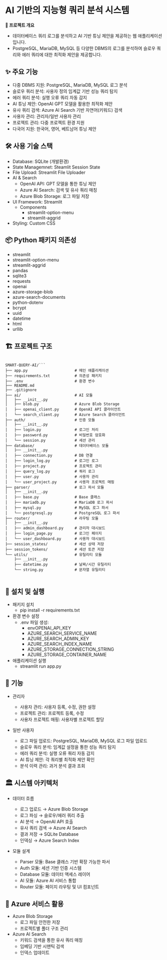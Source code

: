 # AI 기반의 지능형 쿼리 분석 시스템

**📖 프로젝트 개요**
- 데이터베이스 쿼리 로그를 분석하고 AI 기반 튜닝 제안을 제공하는 웹 애플리케이션입니다. 
- PostgreSQL, MariaDB, MySQL 등 다양한 DBMS의 로그를 분석하여 슬로우 쿼리와 에러 쿼리에 대한 최적화 제안을 제공합니다.


## ✨ 주요 기능
- 다중 DBMS 지원: PostgreSQL, MariaDB, MySQL 로그 분석
- 슬로우 쿼리 분석: 사용자 정의 임계값 기반 성능 쿼리 탐지
- 에러 쿼리 분석: 실행 오류 쿼리 자동 감지
- AI 튜닝 제안: OpenAI GPT 모델을 활용한 최적화 제안
- 유사 쿼리 검색: Azure AI Search 기반 자연어(키워드) 검색
- 사용자 관리: 관리자/일반 사용자 관리 
- 프로젝트 관리: 다중 프로젝트 환경 지원
- 다국어 지원: 한국어, 영어, 베트남어 튜닝 제안

## 🛠 사용 기술 스택
- Database: SQLite (개발환경)
- State Managemnet: Steamlit Session State
- File Upload: Streamlit File Uploader
- AI & Search
  - OpenAI API: GPT 모델을 통한 튜닝 제안
  - Azure AI Search: 검색 및 유사 쿼리 매칭
  - Azure Blob Storage: 로그 파일 저장
- UI Framework: Streamlit
  - Components
    - streamlit-option-menu
    - streamlit-aggrid
- Styling: Custom CSS

## 📦 Python 패키지 의존성
- streamlit
- streamlit-option-menu
- streamlit-aggrid
- pandas
- sqlite3
- requests
- openai
- azure-storage-blob
- azure-search-documents
- python-dotenv
- bcrypt
- uuid
- datetime
- html
- urllib

## 🏗 프로젝트 구조
<pre lang="markdown"> <code>
SMART-QUERY-AI/```
├── app.py                     # 메인 애플리케이션
├── requirements.txt           # 의존성 패키지
├── .env                       # 환경 변수
├── README.md                  
├── .gitignore                 
├── ai/                        # AI 모듈
│   ├── __init__.py
│   ├── blob.py                # Azure Blob Storage
│   ├── openai_client.py       # OpenAI API 클라이언트
│   └── search_client.py       # Azure Search 클라이언트
├── auth/                      # 인증 모듈
│   ├── __init__.py
│   ├── login.py               # 로그인 처리
│   ├── password.py            # 비밀번호 암호화
│   └── session.py             # 세션 관리
├── database/                  # 데이터베이스 모듈
│   ├── __init__.py
│   ├── connection.py          # DB 연결
│   ├── login_log.py           # 로그인 로그
│   ├── project.py             # 프로젝트 관리
│   ├── query_log.py           # 쿼리 로그
│   ├── user.py                # 사용자 관리
│   └── user_project.py        # 사용자 프로젝트 매핑
├── parser/                    # 로그 파서 모듈
│   ├── __init__.py
│   ├── base.py                # Base 클래스
│   ├── mariadb.py             # MariaDB 로그 파서
│   ├── mysql.py               # MySQL 로그 파서
│   └── postgresql.py          # PostgreSQL 로그 파서
├── router/                    # 라우팅 모듈
│   ├── __init__.py
│   ├── admin_dashboard.py     # 관리자 대시보드
│   ├── login_page.py          # 로그인 페이지
│   └── user_dashboard.py      # 사용자 대시보드
├── session_states/            # 세션 상태 저장
├── session_tokens/            # 세션 토큰 저장
└── utils/                     # 유틸리티 모듈
    ├── __init__.py
    ├── datetime.py            # 날짜/시간 유틸리티
    └── string.py              # 문자열 유틸리티
</code> </pre>

## 🔧 설치 및 실행
- 패키지 설치
  - pip install -r requirements.txt
- 환경 변수 설정
  - .env 파일 생성:
    - envOPENAI_API_KEY
    - AZURE_SEARCH_SERVICE_NAME
    - AZURE_SEARCH_ADMIN_KEY
    - AZURE_SEARCH_INDEX_NAME
    - AZURE_STORAGE_CONNECTION_STRING
    - AZURE_STORAGE_CONTAINER_NAME
- 애플리케이션 실행
  - streamlit run app.py
    
## 🎯 기능
- 관리자
  - 사용자 관리: 사용자 등록, 수정, 권한 설정
  - 프로젝트 관리: 프로젝트 등록, 수정
  - 사용자 프로젝트 매핑: 사용자별 프로젝트 할당

- 일반 사용자
  - 로그 파일 업로드: PostgreSQL, MariaDB, MySQL 로그 파일 업로드
  - 슬로우 쿼리 분석: 임계값 설정을 통한 성능 쿼리 탐지
  - 에러 쿼리 분석: 실행 오류 쿼리 자동 감지
  - AI 튜닝 제안: 각 쿼리별 최적화 제안 확인
  - 분석 이력 관리: 과거 분석 결과 조회

## 🏛 시스템 아키텍처
- 데이터 흐름
  - 로그 업로드 → Azure Blob Storage
  - 로그 파싱 → 슬로우/에러 쿼리 추출
  - AI 분석 → OpenAI API 호출
  - 유사 쿼리 검색 → Azure AI Search
  - 결과 저장 → SQLite Database
  - 인덱싱 → Azure Search Index

- 모듈 설계
  - Parser 모듈: Base 클래스 기반 확장 가능한 파서
  - Auth 모듈: 세션 기반 인증 시스템
  - Database 모듈: 데이터 액세스 레이어
  - AI 모듈: Azure AI 서비스 통합
  - Router 모듈: 페이지 라우팅 및 UI 컴포넌트

## 🚀 Azure 서비스 활용
- Azure Blob Storage
  - 로그 파일 안전한 저장
  - 프로젝트별 폴더 구조 관리
- Azure AI Search
  - 키워드 검색을 통한 유사 쿼리 매칭
  - 임베딩 기반 시맨틱 검색
  - 인덱스 업데이트
